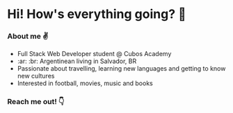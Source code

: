 # Hi! How's everything going? :wave:

### About me :v:

- Full Stack Web Developer student @ Cubos Academy
- :ar: :br: Argentinean living in Salvador, BR
- Passionate about travelling, learning new languages and getting to know new cultures
- Interested in football, movies, music and books

### Reach me out! :point_down: